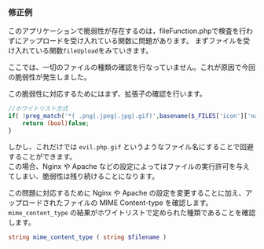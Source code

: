 ### 修正例

このアプリケーションで脆弱性が存在するのは，fileFunction.phpで検査を行わずにアップロードを受け入れている関数に問題があります。
まずファイルを受け入れている関数```fileUpload```をみていきます。

ここでは、一切のファイルの種類の確認を行なっていません。これが原因で今回の脆弱性が発生しました。

この脆弱性に対応するためにはまず、拡張子の確認を行います。

```php
//ホワイトリスト方式
if( !preg_match('*( .png|.jpeg|.jpg|.gif)',basename($_FILES['icon']['name']) ) ) {
    return (bool)false;
}
```

しかし、これだけでは `evil.php.gif` というようなファイル名にすることで回避することができます。  
この場合、Nginx や Apache などの設定によってはファイルの実行許可を与えてしまい、脆弱性は残り続けることになります。  

この問題に対応するために Nginx や Apache の設定を変更することに加え、アップロードされたファイルの  MIME Content-type を確認します。  
`mime_content_type` の結果がホワイトリストで定められた種類であることを確認します。

```php
string mime_content_type ( string $filename )
```
